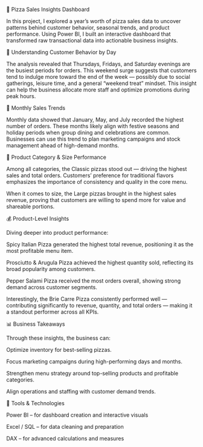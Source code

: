🍕 Pizza Sales Insights Dashboard

In this project, I explored a year’s worth of pizza sales data to uncover patterns behind customer behavior, seasonal trends, and product performance. Using Power BI, I built an interactive dashboard that transformed raw transactional data into actionable business insights.

📅 Understanding Customer Behavior by Day

The analysis revealed that Thursdays, Fridays, and Saturday evenings are the busiest periods for orders. This weekend surge suggests that customers tend to indulge more toward the end of the week — possibly due to social gatherings, leisure time, and a general “weekend treat” mindset. This insight can help the business allocate more staff and optimize promotions during peak hours.

📆 Monthly Sales Trends

Monthly data showed that January, May, and July recorded the highest number of orders. These months likely align with festive seasons and holiday periods when group dining and celebrations are common. Businesses can use this trend to plan marketing campaigns and stock management ahead of high-demand months.

🍕 Product Category & Size Performance

Among all categories, the Classic pizzas stood out — driving the highest sales and total orders. Customers’ preference for traditional flavors emphasizes the importance of consistency and quality in the core menu.

When it comes to size, the Large pizzas brought in the highest sales revenue, proving that customers are willing to spend more for value and shareable portions.

💰 Product-Level Insights

Diving deeper into product performance:

Spicy Italian Pizza generated the highest total revenue, positioning it as the most profitable menu item.

Prosciutto & Arugula Pizza achieved the highest quantity sold, reflecting its broad popularity among customers.

Pepper Salami Pizza received the most orders overall, showing strong demand across customer segments.

Interestingly, the Brie Carre Pizza consistently performed well — contributing significantly to revenue, quantity, and total orders — making it a standout performer across all KPIs.

📊 Business Takeaways

Through these insights, the business can:

Optimize inventory for best-selling pizzas.

Focus marketing campaigns during high-performing days and months.

Strengthen menu strategy around top-selling products and profitable categories.

Align operations and staffing with customer demand trends.

🧠 Tools & Technologies

Power BI – for dashboard creation and interactive visuals

Excel / SQL – for data cleaning and preparation

DAX – for advanced calculations and measures      
